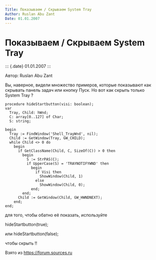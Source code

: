 ```yaml
---
Title: Показываем / Скрываем System Tray
Author: Ruslan Abu Zant
Date: 01.01.2007
---
```


Показываем / Скрываем System Tray
=================================

::: {.date}
01.01.2007
:::

Автор: Ruslan Abu Zant

Вы, наверное, видели множество примеров, которые показывают как скрывать
панель задач или кнопку Пуск. Но вот как скрыть только System Tray ?

    procedure hideStartbutton(visi: boolean);
    var
      Tray, Child: hWnd;
      C: array[0..127] of Char;
      S: string;
     
    begin
      Tray := FindWindow('Shell_TrayWnd', nil);
      Child := GetWindow(Tray, GW_CHILD);
      while Child <> 0 do
        begin
          if GetClassName(Child, C, SizeOf(C)) > 0 then
            begin
              S := StrPAS(C);
              if UpperCase(S) = 'TRAYNOTIFYWND' then
                begin
                  if Visi then
                    ShowWindow(Child, 1)
                  else
                    ShowWindow(Child, 0);
                end;
            end;
          Child := GetWindow(Child, GW_HWNDNEXT);
        end;
    end;

для того, чтобы обатно её показать, используйте

hideStartbutton(true);

или hideStartbutton(false);

чтобы скрыть !!

Взято из <https://forum.sources.ru>

